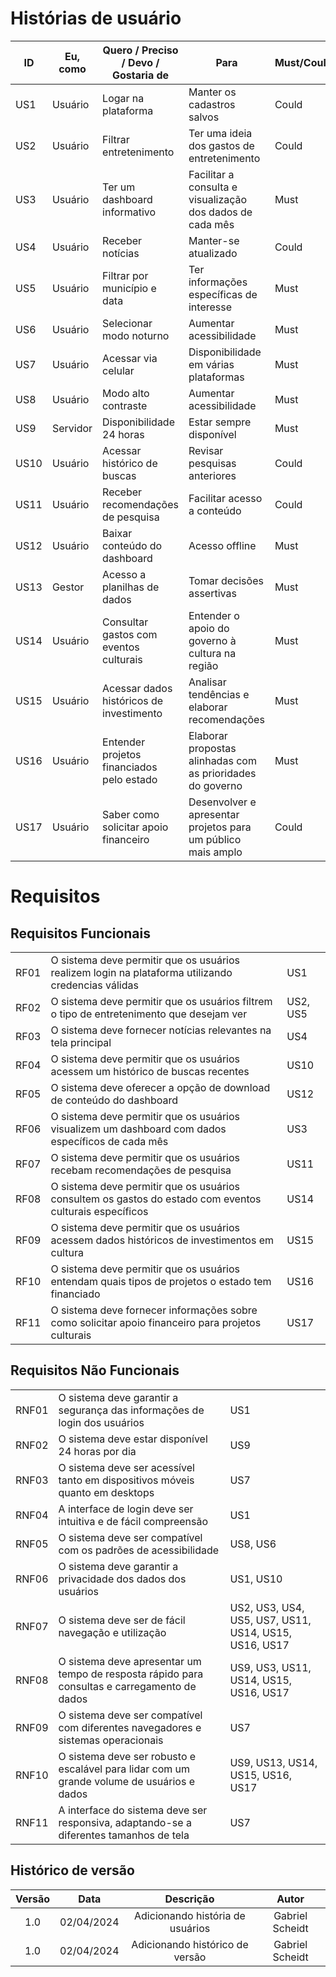 # Histórias de usuário

| ID  | Eu, como        | Quero / Preciso / Devo / Gostaria de                                | Para                                                                                 | Must/Could |
|-----|-------------|--------------------------------------|-------------------------------------------------------------------------------------------|------------|
| US1 | Usuário     | Logar na plataforma                  | Manter os cadastros salvos                                                                | Could      |
| US2 | Usuário     | Filtrar entretenimento               | Ter uma ideia dos gastos de entretenimento                                                | Could       |
| US3 | Usuário     | Ter um dashboard informativo        | Facilitar a consulta e visualização dos dados de cada mês                                 | Must       |
| US4 | Usuário     | Receber notícias                     | Manter-se atualizado                                                                      | Could      |
| US5 | Usuário     | Filtrar por município e data        | Ter informações específicas de interesse                                                  | Must       |
| US6 | Usuário     | Selecionar modo noturno              | Aumentar acessibilidade                                                                   | Must       |
| US7 | Usuário     | Acessar via celular                  | Disponibilidade em várias plataformas                                                     | Must       |
| US8 | Usuário     | Modo alto contraste                  | Aumentar acessibilidade                                                                   | Must      |
| US9 | Servidor    | Disponibilidade 24 horas             | Estar sempre disponível                                                                   | Must       |
| US10| Usuário     | Acessar histórico de buscas          | Revisar pesquisas anteriores                                                              | Could      |
| US11| Usuário     | Receber recomendações de pesquisa   | Facilitar acesso a conteúdo                                                               | Could      |
| US12| Usuário     | Baixar conteúdo do dashboard        | Acesso offline                                                                            | Must     |
| US13| Gestor      | Acesso a planilhas de dados          | Tomar decisões assertivas                                                                 | Must       |
| US14| Usuário     | Consultar gastos com eventos culturais| Entender o apoio do governo à cultura na região                                           | Must       |
| US15| Usuário     | Acessar dados históricos de investimento| Analisar tendências e elaborar recomendações                                             | Must     |
| US16| Usuário     | Entender projetos financiados pelo estado| Elaborar propostas alinhadas com as prioridades do governo                               | Must      |
| US17| Usuário     | Saber como solicitar apoio financeiro| Desenvolver e apresentar projetos para um público mais amplo                                | Could      |

# Requisitos

## Requisitos Funcionais

|        |                                                                                                        |          |
|--------|--------------------------------------------------------------------------------------------------------|----------|
| RF01   | O sistema deve permitir que os usuários realizem login na plataforma utilizando credencias válidas     | US1      |
| RF02   | O sistema deve permitir que os usuários filtrem o tipo de entretenimento que desejam ver               | US2, US5 |
| RF03   | O sistema deve fornecer notícias relevantes na tela principal                                          | US4      |
| RF04   | O sistema deve permitir que os usuários acessem um histórico de buscas recentes                        | US10     |
| RF05   | O sistema deve oferecer a opção de download de conteúdo do dashboard                                   | US12     |
| RF06   | O sistema deve permitir que os usuários visualizem um dashboard com dados específicos de cada mês      | US3      |
| RF07   | O sistema deve permitir que os usuários recebam recomendações de pesquisa                              | US11     |
| RF08   | O sistema deve permitir que os usuários consultem os gastos do estado com eventos culturais específicos| US14     |
| RF09   | O sistema deve permitir que os usuários acessem dados históricos de investimentos em cultura           | US15     |
| RF10   | O sistema deve permitir que os usuários entendam quais tipos de projetos o estado tem financiado       | US16     |
| RF11   | O sistema deve fornecer informações sobre como solicitar apoio financeiro para projetos culturais      | US17     |

## Requisitos Não Funcionais

|        |                                                                                                    |          |
|--------|----------------------------------------------------------------------------------------------------|----------|
| RNF01  | O sistema deve garantir a segurança das informações de login dos usuários                          | US1      |
| RNF02  | O sistema deve estar disponível 24 horas por dia                                                   | US9      |
| RNF03  | O sistema deve ser acessível tanto em dispositivos móveis quanto em desktops                       | US7      |
| RNF04  | A interface de login deve ser intuitiva e de fácil compreensão                                     | US1      |
| RNF05  | O sistema deve ser compatível com os padrões de acessibilidade                                     | US8, US6 |
| RNF06  | O sistema deve garantir a privacidade dos dados dos usuários                                       | US1, US10|
| RNF07  | O sistema deve ser de fácil navegação e utilização                                                 | US2, US3, US4, US5, US7, US11, US14, US15, US16, US17|
| RNF08  | O sistema deve apresentar um tempo de resposta rápido para consultas e carregamento de dados       | US9, US3, US11, US14, US15, US16, US17|
| RNF09  | O sistema deve ser compatível com diferentes navegadores e sistemas operacionais                   | US7|
| RNF10  | O sistema deve ser robusto e escalável para lidar com um grande volume de usuários e dados         | US9, US13, US14, US15, US16, US17|
| RNF11  | A interface do sistema deve ser responsiva, adaptando-se a diferentes tamanhos de tela             | US7|

## Histórico de versão

| Versão |    Data    |                    Descrição                    |     Autor      |
|:------:|:----------:|:-----------------------------------------------:|:--------------:|
|  1.0   | 02/04/2024 | Adicionando história de usuários                | Gabriel Scheidt|
|  1.0   | 02/04/2024 | Adicionando histórico de versão                 | Gabriel Scheidt|